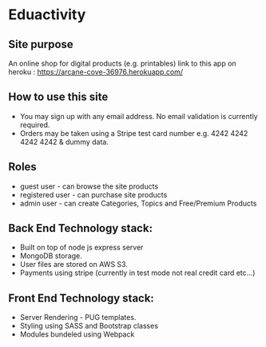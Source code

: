 # Eduactivity
## Site purpose
An online shop for digital products (e.g. printables) 
link to this app on heroku : https://arcane-cove-36976.herokuapp.com/

## How to use this site
* You may sign up with any email address. No email validation is currently required.
* Orders may be taken using a Stripe test card number e.g. 4242 4242 4242 4242 & dummy data.

## Roles
* guest user - can browse the site products
* registered user - can purchase site products
* admin user - can create Categories, Topics and Free/Premium Products  

## Back End Technology stack:
* Built on top of node js express server
* MongoDB storage.
* User files are stored on AWS S3.
* Payments using stripe (currently in test mode not real credit card etc...) 

## Front End Technology stack:
* Server Rendering - PUG templates.
* Styling using SASS and Bootstrap classes
* Modules bundeled using Webpack



